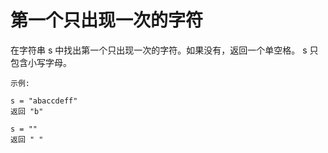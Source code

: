 # 第一个只出现一次的字符

在字符串 s 中找出第一个只出现一次的字符。如果没有，返回一个单空格。 s 只包含小写字母。

```
示例:

s = "abaccdeff"
返回 "b"

s = "" 
返回 " "
```


